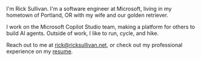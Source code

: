 I'm Rick Sullivan. I'm a software engineer at Microsoft, living in my
hometown of Portland, OR with my wife and our golden retriever.

I work on the Microsoft Copilot Studio team, making a platform for others to
build AI agents. Outside of work, I like to run, cycle, and hike.

Reach out to me at [rick@ricksullivan.net](mailto:rick@ricksullivan.net), or
check out my professional experience on my [resume](/resume).
